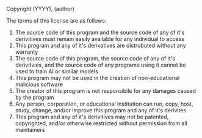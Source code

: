 Copyright (YYYY), (author)

The terms of this license are as follows:
1. The source code of this program and the source code of any of it's derivitives must remain easily available for any individual to access
2. This program and any of it's derivatives are distrubuted without any warranty
3. The source code of this program, the source code of any of it's derivitvies, and the source code of any programs using it cannot be used to train AI or similar models
4. This program may not be used in the creation of non-educational malicious software
5. The creator of this program is not responsibile for any damages caused by the program
6. Any person, corporation, or educational institution can run, copy, host, study, change, and/or improve this program and any of it's derivites
7. This program and any of it's derivitives may not be patented, copyrighted, and/or otherwise restricted without permission from all maintainers
